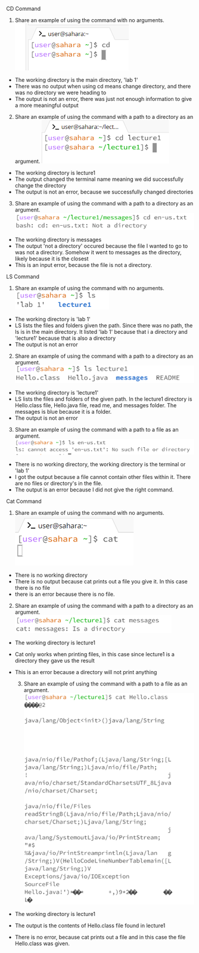 CD Command
1. Share an example of using the command with no arguments.
![cd1](image1.png)
- The working directory is the main directory, 'lab 1'
- There was no output when using cd means change directory, and there was no directory we were heading to
- The output is not an error, there was just not enough information to give a more meaningful output
  
2. Share an example of using the command with a path to a directory as an argument.
![cd1](image2.png)
- The working directory is lecture1
- The output changed the terminal name meaning we did successfully change the directory
- The output is not an error, because we successfully changed directories

3. Share an example of using the command with a path to a directory as an argument.
![cd1](image3.png)
- The working directory is messages
- The output 'not a directory' occured because the file I wanted to go to was not a directory. Somehow it went to messages as the directory, likely because it is the closest
- This is an input error, because the file is not a directory. 

LS Command
1. Share an example of using the command with no arguments.
![cd1](image5.png)
- The working directory is 'lab 1'
- LS lists the files and folders given the path. Since there was no path, the ls is in the main directory. It listed 'lab 1' because that i a directory and 'lecture1' because that is also a directory
- The output is not an error

2. Share an example of using the command with a path to a directory as an argument.
![cd1](image6.png)
- The working directory is 'lecture1'
- LS lists the files and folders of the given path. In the lecture1 directory is Hello.class file, Hello.java file, read me, and messages folder. The messages is blue because it is a folder.
- The output is not an error

3. Share an example of using the command with a path to a file as an argument.
![cd1](image7.png)
- There is no working directory, the working directory is the terminal or 'lab 1'
- I got the output because a file cannot contain other files within it. There are no files or directory's in the file.
- The output is an error because I did not give the right command. 

Cat Command
1. Share an example of using the command with no arguments.
![cd1](image8.png)
- There is no working directory
- There is no output because cat prints out a file you give it. In this case there is no file
- there is an error because there is no file.

2. Share an example of using the command with a path to a directory as an argument.
![cd1](image10.png)
- The working directory is lecture1
- Cat only works when printing files, in this case since lecture1 is a directory they gave us the result
- This is an error because a directory will not print anything

  3. Share an example of using the command with a path to a file as an argument.
![cd1](image9.png)
- The working directory is lecture1
- The output is the contents of Hello.class file found in lecture1
- There is no error, because cat prints out a file and in this case the file Hello.class was given.


